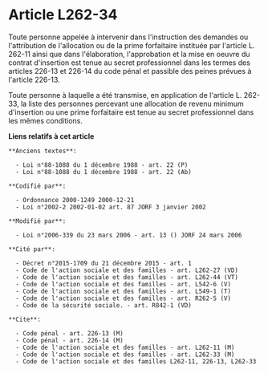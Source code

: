 # Article L262-34

Toute personne appelée à intervenir dans l'instruction des demandes ou l'attribution de l'allocation ou de la prime
forfaitaire instituée par l'article L. 262-11 ainsi que dans l'élaboration, l'approbation et la mise en oeuvre du contrat
d'insertion est tenue au secret professionnel dans les termes des articles 226-13 et 226-14 du code pénal et passible des
peines prévues à l'article 226-13.

Toute personne à laquelle a été transmise, en application de l'article L. 262-33, la liste des personnes percevant une
allocation de revenu minimum d'insertion ou une prime forfaitaire est tenue au secret professionnel dans les mêmes
conditions.

**Liens relatifs à cet article**

	**Anciens textes**:

	  - Loi n°88-1088 du 1 décembre 1988 - art. 22 (P)
	  - Loi n°88-1088 du 1 décembre 1988 - art. 22 (Ab)

	**Codifié par**:

	  - Ordonnance 2000-1249 2000-12-21
	  - Loi n°2002-2 2002-01-02 art. 87 JORF 3 janvier 2002

	**Modifié par**:

	  - Loi n°2006-339 du 23 mars 2006 - art. 13 () JORF 24 mars 2006

	**Cité par**:

	  - Décret n°2015-1709 du 21 décembre 2015 - art. 1
	  - Code de l'action sociale et des familles - art. L262-27 (VD)
	  - Code de l'action sociale et des familles - art. L262-44 (VT)
	  - Code de l'action sociale et des familles - art. L542-6 (V)
	  - Code de l'action sociale et des familles - art. L549-1 (T)
	  - Code de l'action sociale et des familles - art. R262-5 (V)
	  - Code de la sécurité sociale. - art. R842-1 (VD)

	**Cite**:

	  - Code pénal - art. 226-13 (M)
	  - Code pénal - art. 226-14 (M)
	  - Code de l'action sociale et des familles - art. L262-11 (M)
	  - Code de l'action sociale et des familles - art. L262-33 (M)
	  - Code de l'action sociale et des familles L262-11, 226-13, L262-33
